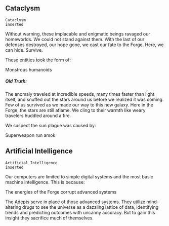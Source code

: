 ## Cataclysm

```iron-vault-truth
Cataclysm
inserted
```
Without warning, these implacable and enigmatic beings ravaged our homeworlds. We could not stand against them. With the last of our defenses destroyed, our hope gone, we cast our fate to the Forge. Here, we can hide. Survive.

These entities took the form of:

Monstrous humanoids
##### Old Truth:

The anomaly traveled at incredible speeds, many times faster than light itself, and snuffed out the stars around us before we realized it was coming. Few of us survived as we made our way to this new galaxy. Here in the Forge, the stars are still aflame. We cling to their warmth like weary travelers huddled around a fire.

We suspect the sun plague was caused by:

Superweapon run amok

## Artificial Intelligence

```iron-vault-truth
Artificial Intelligence
inserted
```
Our computers are limited to simple digital systems and the most basic machine intelligence. This is because:

The energies of the Forge corrupt advanced systems

The Adepts serve in place of those advanced systems. They utilize mind-altering drugs to see the universe as a dazzling lattice of data, identifying trends and predicting outcomes with uncanny accuracy. But to gain this insight they sacrifice much of themselves.
